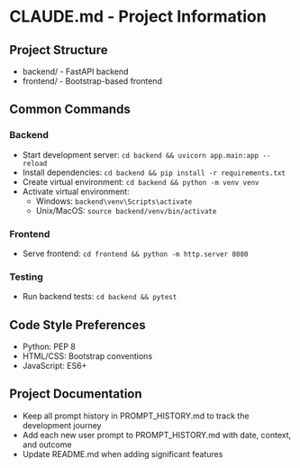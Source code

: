 # CLAUDE.md - Project Information

## Project Structure
- backend/ - FastAPI backend
- frontend/ - Bootstrap-based frontend

## Common Commands

### Backend
- Start development server: `cd backend && uvicorn app.main:app --reload`
- Install dependencies: `cd backend && pip install -r requirements.txt`
- Create virtual environment: `cd backend && python -m venv venv`
- Activate virtual environment: 
  - Windows: `backend\venv\Scripts\activate`
  - Unix/MacOS: `source backend/venv/bin/activate`

### Frontend
- Serve frontend: `cd frontend && python -m http.server 8080`

### Testing
- Run backend tests: `cd backend && pytest`

## Code Style Preferences
- Python: PEP 8
- HTML/CSS: Bootstrap conventions
- JavaScript: ES6+

## Project Documentation
- Keep all prompt history in PROMPT_HISTORY.md to track the development journey
- Add each new user prompt to PROMPT_HISTORY.md with date, context, and outcome
- Update README.md when adding significant features